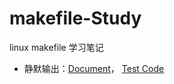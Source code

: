 # makefile-Study
linux makefile 学习笔记

- 静默输出：[Document](https://github.com/MokhaLeee/makefile-Study/blob/main/Docs/silent-rules.md)， [Test Code](https://github.com/MokhaLeee/makefile-Study/blob/main/Code/silent-rules/makefile)
